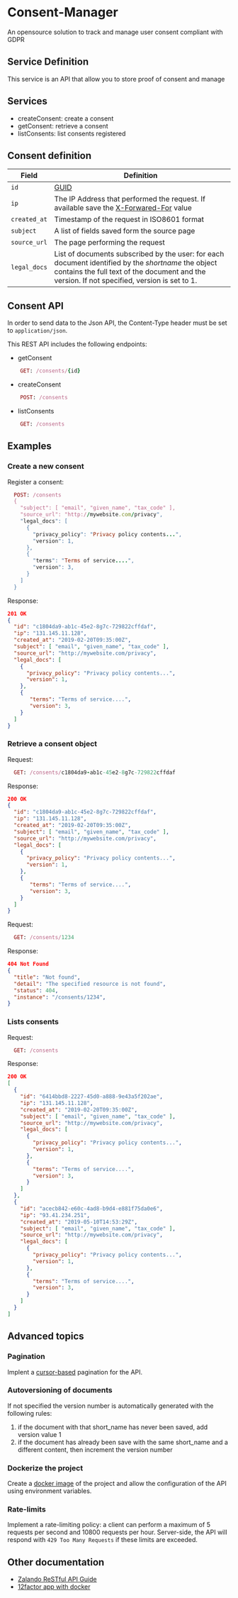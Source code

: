 # Consent-Manager

An opensource solution to track and manage user consent compliant with GDPR

## Service Definition

This service is an API that allow you to store proof of consent and manage

## Services

 * createConsent: create a consent
 * getConsent: retrieve a consent
 * listConsents: list consents registered

## Consent definition

| Field               	| Definition |
| ---------------------	| ---------- |
| `id`    	      	| [GUID](http://en.wikipedia.org/wiki/Globally_Unique_Identifier) |
| `ip`			| The IP Address that performed the request. If available save the [X-Forwared-For](https://en.wikipedia.org/wiki/X-Forwarded-For) value |
| `created_at`		| Timestamp of the request in ISO8601 format |
| `subject`		| A list of fields saved form the source page |
| `source_url`		| The page performing the request |
| `legal_docs`		| List of documents subscribed by the user: for each document identified by the _shortname_ the object contains the full text of the document and the version. If not specified, version is set to 1. 


## Consent API

In order to send data to the Json API, the Content-Type header must be set to `application/json`.

This REST API includes the following endpoints:

* getConsent
```ruby
    GET: /consents/{id}
```
* createConsent
```ruby
    POST: /consents
```
* listConsents
```ruby
    GET: /consents
```

## Examples

### Create a new consent

Register a consent:

```ruby
  POST: /consents
  {
    "subject": [ "email", "given_name", "tax_code" ],
    "source_url": "http://mywebsite.com/privacy",
    "legal_docs": [ 
      { 
        "privacy_policy": "Privacy policy contents...",
        "version": 1,
      },
      {  
        "terms": "Terms of service....",
        "version": 3,
      }
    ]
  }
```
Response:

```json
201 OK
{
  "id": "c1804da9-ab1c-45e2-8g7c-729822cffdaf",
  "ip": "131.145.11.128",
  "created_at": "2019-02-20T09:35:00Z",
  "subject": [ "email", "given_name", "tax_code" ],
  "source_url": "http://mywebsite.com/privacy",
  "legal_docs": [ 
    { 
      "privacy_policy": "Privacy policy contents...",
      "version": 1,
    },
    {  
       "terms": "Terms of service....",
       "version": 3,
    }
  ]
}
```

### Retrieve a consent object
Request:
```ruby
  GET: /consents/c1804da9-ab1c-45e2-8g7c-729822cffdaf
```
Response:

```json
200 OK
{
  "id": "c1804da9-ab1c-45e2-8g7c-729822cffdaf",
  "ip": "131.145.11.128",
  "created_at": "2019-02-20T09:35:00Z",
  "subject": [ "email", "given_name", "tax_code" ],
  "source_url": "http://mywebsite.com/privacy",
  "legal_docs": [ 
    { 
      "privacy_policy": "Privacy policy contents...",
      "version": 1,
    },
    {  
       "terms": "Terms of service....",
       "version": 3,
    }
  ]
}
```

Request:
```ruby
  GET: /consents/1234
```
Response:

```json
404 Not Found 
{
  "title": "Not found",
  "detail": "The specified resource is not found",
  "status": 404,
  "instance": "/consents/1234",
}

```

### Lists consents
Request:
```ruby
  GET: /consents
```
Response:

```json
200 OK
[
  {
    "id": "6414bbd8-2227-45d0-a888-9e43a5f202ae",
    "ip": "131.145.11.128",
    "created_at": "2019-02-20T09:35:00Z",
    "subject": [ "email", "given_name", "tax_code" ],
    "source_url": "http://mywebsite.com/privacy",
    "legal_docs": [ 
      { 
        "privacy_policy": "Privacy policy contents...",
        "version": 1,
      },
      {  
        "terms": "Terms of service....",
        "version": 3,
      }
    ]
  },
  {
    "id": "acecb842-e60c-4ad8-b9d4-e881f75da0e6",
    "ip": "93.41.234.251",
    "created_at": "2019-05-10T14:53:29Z",
    "subject": [ "email", "given_name", "tax_code" ],
    "source_url": "http://mywebsite.com/privacy",
    "legal_docs": [ 
      { 
        "privacy_policy": "Privacy policy contents...",
        "version": 1,
      },
      {  
        "terms": "Terms of service....",
        "version": 3,
      }
    ]
  }
]
```

## Advanced topics

### Pagination

Implent a [cursor-based](https://opensource.zalando.com/restful-api-guidelines/#pagination) pagination for the API.

### Autoversioning of documents

If not specified the version number is automatically generated with the following rules:

1. if the document with that short_name has never been saved, add version value 1
1. if the document has already been save with the same short_name and a different content, then increment the version number

### Dockerize the project

Create a [docker image](https://docs.docker.com/get-started/part2/) of the project and allow the configuration of the API using environment variables.

### Rate-limits

Implement a rate-limiting policy: a client can perform a maximum of 5 requests per second and 10800 requests per hour. Server-side, the API will respond with `429 Too Many Requests` if these limits are exceeded.

## Other documentation

* [Zalando ReSTful API Guide](https://opensource.zalando.com/restful-api-guidelines/#introduction)
* [12factor app with docker](https://github.com/docker/labs/tree/master/12factor)
